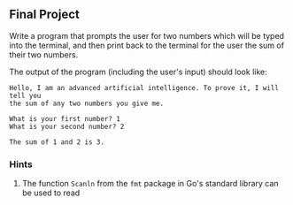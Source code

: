 ## Final Project

Write a program that prompts the user for two numbers which will be typed into
the terminal, and then print back to the terminal for the user the sum of
their two numbers.

The output of the program (including the user's input) should look like:

```
Hello, I am an advanced artificial intelligence. To prove it, I will tell you
the sum of any two numbers you give me.

What is your first number? 1
What is your second number? 2

The sum of 1 and 2 is 3.
```

### Hints

1. The function `Scanln` from the `fmt` package in Go's standard library can
be used to read 

